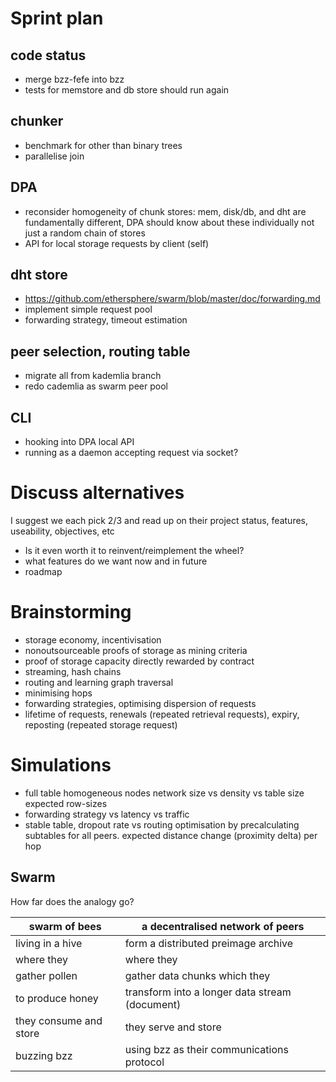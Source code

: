 # Sprint plan

## code status
- merge bzz-fefe into bzz
- tests for memstore and db store should run again

## chunker 
- benchmark for other than binary trees
- parallelise join 

## DPA
- reconsider homogeneity of chunk stores: mem, disk/db, and dht are fundamentally different, DPA should know about these individually not just a random chain of stores
- API for local storage requests by client (self)

## dht store
- https://github.com/ethersphere/swarm/blob/master/doc/forwarding.md
- implement simple request pool 
- forwarding strategy, timeout estimation

## peer selection, routing table
- migrate all from kademlia branch
- redo cademlia as swarm peer pool

## CLI 
- hooking into DPA local API
- running as a daemon accepting request via socket?

# Discuss alternatives 

I suggest we each pick 2/3 and read up on their project status, features, useability, objectives, etc
- Is it even worth it to reinvent/reimplement the wheel?
- what features do we want now and in future
- roadmap 

# Brainstorming

- storage economy, incentivisation
- nonoutsourceable proofs of storage as mining criteria 
- proof of storage capacity directly rewarded by contract
- streaming, hash chains 
- routing and learning graph traversal
- minimising hops
- forwarding strategies, optimising dispersion of requests 
- lifetime of requests, renewals (repeated retrieval requests), expiry, reposting (repeated storage request)

# Simulations

- full table homogeneous nodes network size vs density vs table size expected row-sizes 
- forwarding strategy vs latency vs traffic
- stable table, dropout rate vs routing optimisation by precalculating subtables for all peers. expected distance change (proximity delta) per hop


## Swarm

How far does the analogy go?
    
swarm of bees | a decentralised network of peers
-------|------------
living in a hive | form a distributed preimage archive
where they | where they
gather pollen | gather data chunks which they 
to produce honey | transform into a longer data stream (document)
they consume and store |  they serve and store  
buzzing bzz | using bzz as their communications protocol

